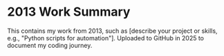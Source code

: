 # 2013 Work Summary
This contains my work from 2013, such as [describe your project or skills, e.g., "Python scripts for automation"].
Uploaded to GitHub in 2025 to document my coding journey.